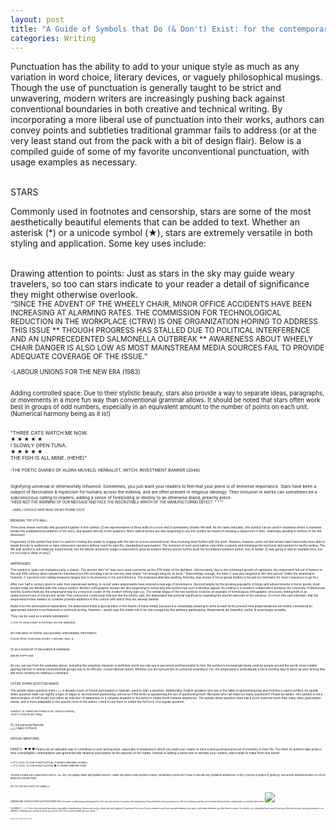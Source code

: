 ```yaml
---
layout: post
title: "A Guide of Symbols that Do (& Don't) Exist: for the contemporary literary enthusiast"
categories: Writing
---
```

Punctuation has the ability to add to your unique style as much as any variation in word choice, literary devices, or vaguely philosophical musings. Though the use of punctuation is generally taught to be strict and unwavering, modern writers are increasingly pushing back against conventional boundaries in both creative and technical writing. By incorporating a more liberal use of punctuation into their works, authors can convey points and subtleties traditional grammar fails to address (or at the very least stand out from the pack with a bit of design flair). Below is a compiled guide of some of my favorite unconventional punctuation, with usage examples as necessary. 

<br>
STARS

Commonly used in footnotes and censorship, stars are some of the most aesthetically beautiful elements that can be added to text. Whether an asterisk (*) or a unicode symbol (★), stars are extremely versatile in both styling and application. Some key uses include:
	
<br>
Drawing attention to points: Just as stars in the sky may guide weary travelers, so too can stars indicate to your reader a detail of significance they might otherwise overlook.

<br>
<small>“SINCE THE ADVENT OF THE WHEELY CHAIR, MINOR OFFICE ACCIDENTS HAVE BEEN INCREASING AT ALARMING RATES. THE COMMISSION FOR TECHNOLOGICAL REDUCTION IN THE WORKPLACE (CTRW) IS ONE ORGANIZATION HOPING TO ADDRESS THIS ISSUE ** THOUGH PROGRESS HAS STALLED DUE TO POLITICAL INTERFERENCE AND AN UNPRECEDENTED SALMONELLA OUTBREAK ** AWARENESS ABOUT WHEELY CHAIR DANGER IS ALSO LOW AS MOST MAINSTREAM MEDIA SOURCES FAIL TO PROVIDE ADEQUATE COVERAGE OF THE ISSUE.”

<small>-LABOUR UNIONS FOR THE NEW ERA (1983)

<br>
Adding controlled space: Due to their stylistic beauty, stars also provide a way to separate ideas, paragraphs, or movements in a more fun way than conventional grammar allows. It should be noted that stars often work best in groups of odd numbers, especially in an equivalent amount to the number of points on each unit. (Numerical harmony being as it is!)

<br><small>"THREE CATS WATCH ME NOW.
<br>★ ★ ★ ★ ★
<br>I SLOWLY OPEN TUNA.
<br>★ ★ ★ ★ ★
<br>THE FISH IS ALL MINE. (HEHE)"

<small>-THE POETIC DIARIES OF ALORA MUVELD, HERBALIST, WITCH, INVESTMENT BANKER (2046)

<br>
Signifying universal or otherworldly influence: Sometimes, you just want your readers to feel that your piece is of immense importance. Stars have been a subject of fascination & mysticism for humans across the millenia, and are often present in religious ideology. Their inclusion in works can sometimes be a subconscious calling to readers, adding a sense of foreboding or destiny to an otherwise bland, preachy piece. 

<br>
<small>"HEED NOT THE WARNING OF OUR MESSAGE AND FACE THE INSCRUTABLE WRATH OF THE MANUFACTURING DEFECT. * * *"

<small>- LABEL I SHOULD HAVE READ ON MY PHONE (2021)

<br>
BREAKING THE 4TH WALL

Three lines drawn vertically and grouped together in this symbol: \|\|\| are representative of three walls in a room *and a nonexistent, broken 4th wall*. As the name indicates, this symbol can be used in situations where a character breaks the established boundaries of the story, and speaks directly to the audience. More radical writers are also beginning to use this symbol as means of showing a disjunction in time- seemingly alluding to notions of the 4th dimension. 

Proponents of the symbol feel that it is useful in inviting the reader to engage with the text on a more personal level, thus involving them further with the work. Skeptics, however, point out that writers have historically been able to speak directly to audiences or have omniscient narrators without need for specific, standardized punctuation. The inclusion of such punctuation only limits creativity and minimizes the technical skill needed for tactful writing. The 4th wall symbol is still relatively experimental, but the debate around its usage is expected to grow as modern literary pieces further push the boundaries between author, text, & reader. \|\|\| was going to add an example here, but i’m too tired to think of one\|\|\|

<br>
AMPERSANDS

This symbol is quite non-metaphorically, a classic. The ancient latin “et” was once used commonly as the 27th letter of the alphabet. Unfortunately, due to the unfettered growth of capitalism, the ampersand fell out of fashion in the mid 20th century when typewriter manufacturers felt including it as its own key was simply “not enough bang for its buck.” (Interestingly enough, the letter C was also targeted in this time period. Unlike the ampersand however, C survived cost cutting measures largely due to its presence in the word America. The proposed alternate spelling, Amerika, was shown in focus group studies to be just too Germanic for most consumers to go for.)

After over half a century spent in exile from mainstream writing, in recent years ampersands have entered a new age of prominence. Spurred largely by the growing popularity of blogs and advancements in home goods, most people today are familiar with this unique symbol. Modern orthographic studies are also beginning to reveal why this symbol has such a timeless appeal. According to a research collaboration between the University of Minnesota, and the Goethe Institute, the ampersand may be a long lost cousin of the modern infinity sign (∞). The similar shape of the two symbols could be an example of homologous orthographic structures, linking both to an undiscovered rune of the ancient world. This connection could mean that just like the infinity sign, the ampersand has pictorial significance regarding the eternal unknown of the universe. It is from this vast unknown, that the ampersand invites readers to consider possible additions to the context with which they are already familiar. 

Aside from the philosophical explanation, the ampersand holds a special place in the hearts of many simply because it is remarkably pleasing to write & read! At the present time ampersands are not widely considered an appropriate element in professional or technical writing. However, I would urge the reader not to be discouraged by this arbitrary gatekeeping. Ampersands are beautiful, useful, & surprisingly versatile. 

They can be used as a simple substitution:

<small>I LOVE TO HAVE CANDY & PASTRIES ON THE WEEKEND.</small>

<br>An indication of further (but possibly unknowable) information:

<small>PLEASE PACK YOUR RAIN JACKET, LANYARD, RING, & …</small>

<br>Or as a lovely bit of decoration & emphasis:

<small>&&& BE HAPPY &&&</small>

<br>As you can see from the examples above, including this amazing character is definitely worth any slip ups in perceived professionality! In fact, the symbol is increasingly being used by people around the world, most notably gaining traction in radical environmental groups due to its efficient, conservational nature. Whether you are synced into its universal meaning or not, the ampersand is undoubtedly a fun & exciting way to spice up your writing that will most certainly be making a comeback. 

<br>UPSIDE-DOWN QUESTION MARKS

The upside-down question mark ( ¿ ) is already a part of formal punctuation in Spanish, used to start a question. Additionally, English speakers who are in the habit of questioning may also find this a useful symbol. An upside down question mark can signify a type of vague or second level questioning, almost as if the writer is questioning the act of questioning itself. (Because who can have too many questions?) Please be aware– this symbol is not a demonstration of self doubt, but rather an indicator of awareness to a complex situation or the author’s innate trend towards skepticism. The upside-down question mark has a more nuanced touch than many other punctuation marks, and is more adaptable to the specific tone of the author. I tend to use them to soften the full force of a regular question:

<br><small> ALRIGHT, IS THERE ANYTHING ELSE I SHOULD KNOW¿</small> 
<br><small> THAT’S YOUR PLAN THEN¿</small>

<br>Or, my personal favorite:
<br><small> ¿¿¿¿ [vague confusion] </small>


<br>SPECIAL MENTIONS:

<br>HEARTS- ♥ ♥ ♥
Hearts are an adorable way to contribute to your writing style, especially in situations in which you want your reader to have a strong emotional boost of positivity in their life. Too often do authors take pride in their unintelligible contemplation and grammatically fanatical punctuation at the expense of the reader. Instead of adding a semicolon to alienate your readers, add a heart to make them feel loved!

<br><small>X IT’S COOL TO USE PUNCTUATION; IT MAKES WRITING LEGIBLE. 
<br>✓ IT’S COOL TO USE PUNCTUATION ♥ IT MAKES WRITING FUN!    
	

<br>UPSIDE-DOWN EXCLAMATION POINTS- ¡¡¡¡¡
Yes, the upside-down punctuation returns. Unlike the upside down question marks, exclamation points don’t have to indicate any hesitation whatsoever. In fact, they are a symbol of great joy- and almost bewildered awe! Do not be afraid to overuse them. 

<br>
<small>DID YOU SEE WHO WON THE GAME!!¡¡!¡¡


<br>AMPERSAND-UPSIDE DOWN QUESTION MARK
Well, the name is still being workshopped for this one, but at least it’s pretty self-explanatory. Pictured below, this punctuation is still in its infancy, and has yet to make the big break to keyboards or unicode directories. 
![](images/inverted_ampersand.jpg)


<br>FLOWERS- ⚘ ⁕ ⚘
One of my personal favorites, especially in handwriting, flowers are pretty, whimsical, and magical. Flowers are the sort of loose creative touch that can add whatever you want, and mean whatever you like them to mean. As a writer, you ultimately have control over your life and choices, and punctuation is no different. Change your writing tools as you see fit, don’t let conventionality get you down :)

<br>~⁕~   ~⁕~   ~⁕~   ~⁕~   ~⁕~

